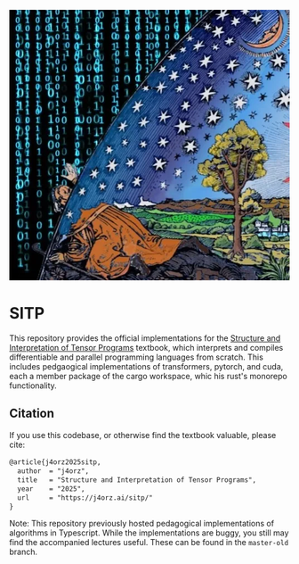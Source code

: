 ![](./flam.webp)

# SITP

This repository provides the official implementations for the
[Structure and Interpretation of Tensor Programs](https://j4orz.ai/sitp) textbook,
which interprets and compiles differentiable and parallel programming languages
from scratch. This includes pedgaogical implementations of transformers, pytorch,
and cuda, each a member package of the cargo workspace, whic his rust's monorepo
functionality.

## Citation
If you use this codebase, or otherwise find the textbook valuable, please cite:
```
@article{j4orz2025sitp,
  author  = "j4orz",
  title   = "Structure and Interpretation of Tensor Programs",
  year    = "2025",
  url     = "https://j4orz.ai/sitp/"
}
```

Note: This repository previously hosted pedagogical implementations of algorithms
in Typescript. While the implementations are buggy, you still may find the
accompanied lectures useful. These can be found in the `master-old` branch.